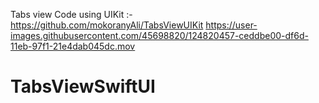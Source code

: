 
Tabs view
Code using UIKit :- https://github.com/mokoranyAli/TabsViewUIKit
https://user-images.githubusercontent.com/45698820/124820457-ceddbe00-df6d-11eb-97f1-21e4dab045dc.mov

# TabsViewSwiftUI
